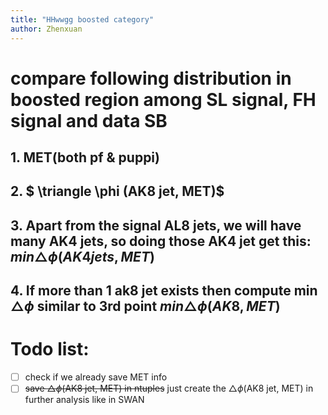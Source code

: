 ```yaml
---
title: "HHwwgg boosted category"
author: Zhenxuan
---
```

# compare following distribution in boosted region among SL signal, FH signal and data SB
## 1. MET(both pf & puppi)
## 2. $ \triangle \phi (AK8 jet, MET)$
## 3. Apart from the signal AL8 jets, we will have many AK4 jets, so doing those AK4 jet get this: $min \triangle \phi (AK4 jets, MET)$
## 4. If more than 1 ak8 jet exists then compute min $\triangle \phi$ similar to 3rd point $min \triangle \phi (AK8, MET)$
# Todo list:
- [ ] check if we already save MET info
- [ ] ~~save $\triangle \phi$(AK8 jet, MET) in ntuples~~ just create the $\triangle \phi$(AK8 jet, MET) in further analysis like in SWAN

